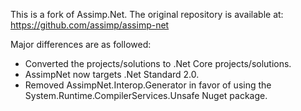 This is a fork of Assimp.Net.  The original repository is available at:
https://github.com/assimp/assimp-net

Major differences are as followed:
* Converted the projects/solutions to .Net Core projects/solutions.
* AssimpNet now targets .Net Standard 2.0.
* Removed AssimpNet.Interop.Generator in favor of using the System.Runtime.CompilerServices.Unsafe Nuget package.
